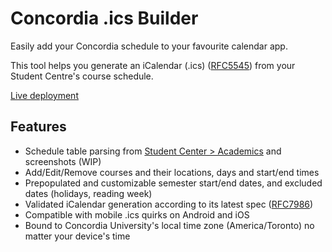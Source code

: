 # Concordia .ics Builder

Easily add your Concordia schedule to your favourite calendar app.

This tool helps you generate an iCalendar (.ics) ([RFC5545](https://datatracker.ietf.org/doc/html/rfc5545)) from your Student Centre's course schedule.

[Live deployment](https://neeku.dev/concordia-ics-builder/)

## Features

- Schedule table parsing from [Student Center > Academics](https://campus.concordia.ca/psc/pscsprd/EMPLOYEE/SA/c/SA_LEARNER_SERVICES.SSS_STUDENT_CENTER.GBL?Page=SSS_STUDENT_CENTER&Action=U&TargetFrameName=None) and screenshots (WIP)
- Add/Edit/Remove courses and their locations, days and start/end times
- Prepopulated and customizable semester start/end dates, and excluded dates (holidays, reading week)
- Validated iCalendar generation according to its latest spec ([RFC7986](https://datatracker.ietf.org/doc/html/rfc7986))
- Compatible with mobile .ics quirks on Android and iOS
- Bound to Concordia University's local time zone (America/Toronto) no matter your device's time

